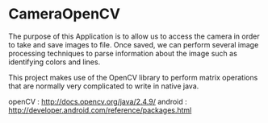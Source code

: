 # CameraOpenCV

The purpose of this Application is to allow us to access the camera in order to take and save images to file.
Once saved, we can perform several image processing techniques to parse information about the image such as identifying colors and lines. 

This project makes use of the OpenCV library to perform matrix operations that are normally very complicated to write in native java. 

openCV : http://docs.opencv.org/java/2.4.9/
android : http://developer.android.com/reference/packages.html

